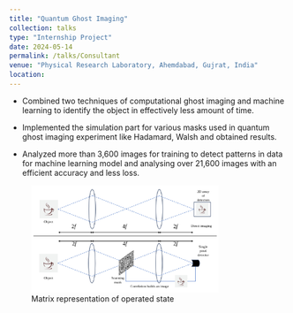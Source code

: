 ```yaml
---
title: "Quantum Ghost Imaging"
collection: talks
type: "Internship Project"
date: 2024-05-14
permalink: /talks/Consultant
venue: "Physical Research Laboratory, Ahemdabad, Gujrat, India"
location: 
---
```

* Combined two techniques of computational ghost imaging and machine learning to identify the object in
effectively less amount of time.

* Implemented the simulation part for various masks used in quantum ghost imaging experiment like
Hadamard, Walsh and obtained results.

* Analyzed more than 3,600 images for training to detect patterns in data for machine learning model and
analysing over 21,600 images with an efficient accuracy and less loss.
<figure>
  <img src="/images/Imagingmethod.png" alt="Trulli" style="width:80%">
  <figcaption>Matrix representation of operated state</figcaption>
</figure>
